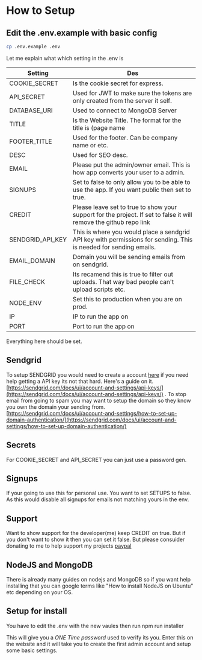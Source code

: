 # How to Setup
## Edit the .env.example with basic config

```sh
cp .env.example .env
```

Let me explain what which setting in the .env is

| Setting  | Des |
| ------------- | ------------- |
| COOKIE_SECRET  | Is the cookie secret for express.  |
| API_SECRET  | Used for JWT to make sure the tokens are only created from the server it self.  |
| DATABASE_URI  | Used to connect to MongoDB Server  |
| TITLE  | Is the Website Title.  The format for the title is (page name | title)  |
| FOOTER_TITLE  | Used for the footer.  Can be company name or etc.  |
| DESC  | Used for SEO desc.  |
| EMAIL  | Please put the admin/owner email.  This is how app converts your user to a admin.  |
| SIGNUPS  | Set to false to only allow you to be able to use the app.  If you want public then set to true.  |
| CREDIT  | Please leave set to true to show your support for the project.  If set to false it will remove the github repo link  |
| SENDGRID_API_KEY  | This is where you would place a sendgrid API key with permissions for sending. This is needed for sending emails. |
| EMAIL_DOMAIN  | Domain you will be sending emails from on sendgrid. |
| FILE_CHECK  | Its recamend this is true to filter out uploads.  That way bad people can't upload scripts etc. |
| NODE_ENV  | Set this to production when you are on prod. |
| IP  | IP to run the app on |
| PORT  | Port to run the app on |

Everything here should be set.

## Sendgrid
To setup SENDGRID you would need to create a account [here](https://www.sendgrid.com) if you need help getting a API key its not that hard.  Here's a guide on it. [https://sendgrid.com/docs/ui/account-and-settings/api-keys/](https://sendgrid.com/docs/ui/account-and-settings/api-keys/) .  To stop email from going to spam you may want to setup the domain so they know you own the domain your sending from. [https://sendgrid.com/docs/ui/account-and-settings/how-to-set-up-domain-authentication/](https://sendgrid.com/docs/ui/account-and-settings/how-to-set-up-domain-authentication/)

## Secrets
For COOKIE_SECRET and API_SECRET you can just use a password gen.

## Signups
If your going to use this for personal use.  You want to set SETUPS to false.  As this would disable all signups for emails not matching yours in the env.

## Support
Want to show support for the developer(me) keep CREDIT on true.  But if you don't want to show it then you can set it false.  But please consuider donating to me to help support my projects [paypal](https://paypal.me/demonwolfyt)

## NodeJS and MongoDB
There is already many guides on nodejs and MongoDB so if you want help installing that you can google terms like "How to install NodeJS on Ubuntu" etc depending on your OS.

## Setup for install
You have to edit the .env with the new vaules then run npm run installer

This will give you a *ONE Time password* used to verify its you.  Enter this on the website and it will take you to create the first admin account and setup some basic settings.
<!--
#### Edit the .env.example with basic config
```sh
cp .env.example .env
```
```sh
nano .env
```
Add what you want to the __.env__.
#### Install node packages
```sh
npm install
```

#### Start server
```sh
npm start
```
### Setup Account and ShareX
And go to your localhost:5050 or yourdomain.com either works and click login then create a account.

You should be be able to if you disable signups as you put your email in the __.env__ .

Once done we move on the next step.

Here's the sharex config templates for you

[ShareX Config](https://github.com/MrDemonWolf/share-mrdemonwolf-me/blob/master/sharex.sxcu)

Just edit the domain to fit your needs and input into sharex you can read more [here](https://getsharex.com/docs/custom-uploader)
After you done that you will have to get your API key from your account and paste it with Bear ${token} <-- the token

Now what you want to do is go to /admin if the email matchs the one in the *.env* then it will change your user to a admin -->
